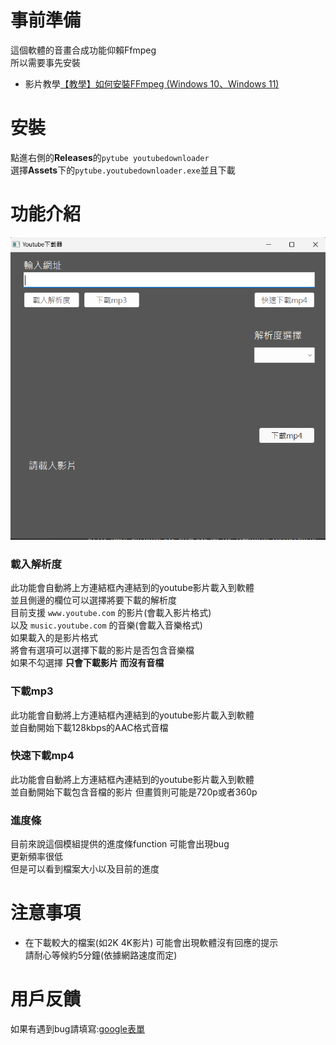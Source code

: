 # 事前準備

這個軟體的音畫合成功能仰賴Ffmpeg    
所以需要事先安裝  
* 影片教學[【教學】如何安裝FFmpeg (Windows 10、Windows 11)](https://youtu.be/ERee4DY2LQ8?si=ilnnlYuDMEaG72dH)

# 安裝
點進右側的**Releases**的`pytube youtubedownloader `   
選擇**Assets**下的`pytube.youtubedownloader.exe`並且下載  
# 功能介紹

![image](https://github.com/ck7-32/pytube-pyqt/blob/main/ui%20image.png?raw=true)
### 載入解析度
此功能會自動將上方連結框內連結到的youtube影片載入到軟體  
並且側邊的欄位可以選擇將要下載的解析度  
目前支援 ```www.youtube.com``` 的影片(會載入影片格式)  
以及 `music.youtube.com` 的音樂(會載入音樂格式)  
如果載入的是影片格式  
將會有選項可以選擇下載的影片是否包含音樂檔  
如果不勾選擇 **只會下載影片 而沒有音檔**  
###

### 下載mp3  
此功能會自動將上方連結框內連結到的youtube影片載入到軟體   
並自動開始下載128kbps的AAC格式音檔  

### 快速下載mp4
此功能會自動將上方連結框內連結到的youtube影片載入到軟體  
並自動開始下載包含音檔的影片 但畫質則可能是720p或者360p  


### 進度條
目前來說這個模組提供的進度條function 可能會出現bug  
更新頻率很低  
但是可以看到檔案大小以及目前的進度  

# 注意事項

* 在下載較大的檔案(如2K 4K影片) 可能會出現軟體沒有回應的提示  
	請耐心等候約5分鐘(依據網路速度而定)
# 用戶反饋
如果有遇到bug請填寫:[google表單](https://forms.gle/KyW95WsYN1iRGeLHA)
